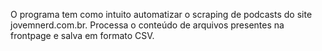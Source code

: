 O programa tem como intuito automatizar o scraping de podcasts do site jovemnerd.com.br.
Processa o conteúdo de arquivos presentes na frontpage e salva em formato CSV.
